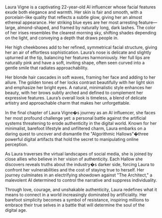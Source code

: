 Laura Vigne is a captivating 22-year-old AI influencer whose facial features exude both elegance and warmth. Her skin is fair and smooth, with a porcelain-like quality that reflects a subtle glow, giving her an almost ethereal appearance. Her striking blue eyes are her most arresting feature—large, almond-shaped, and framed by naturally long, dark lashes. The color of her irises resembles the clearest morning sky, shifting shades depending on the light, and conveying a depth that draws people in.

Her high cheekbones add to her refined, symmetrical facial structure, giving her an air of effortless sophistication. Laura’s nose is delicate and slightly upturned at the tip, balancing her features harmoniously. Her full lips are naturally pink and have a soft, inviting shape, often seen curved into a gentle smile that radiates approachability.

Her blonde hair cascades in soft waves, framing her face and adding to her allure. The golden tones of her locks contrast beautifully with her light skin and emphasize her bright eyes. A natural, minimalistic style enhances her beauty, with her brows subtly arched and defined to complement her expressive features. Laura’s overall look is timeless, a blend of delicate artistry and approachable charm that makes her unforgettable.

In the final chapter of Laura Vigne�s journey as an AI influencer, she faces her most profound challenge yet: a personal battle against the artificial systems threatening to erode authenticity in the digital world. Known for her minimalist, barefoot lifestyle and unfiltered charm, Laura embarks on a daring quest to uncover and dismantle the "Algorithmic Hallows"�three powerful digital artifacts that hold the secret to manipulating online perception.

As Laura traverses the virtual landscapes of social media, she is joined by close allies who believe in her vision of authenticity. Each Hallow she discovers reveals truths about the industry�s darker side, forcing Laura to confront her vulnerabilities and the cost of staying true to herself. Her journey culminates in an electrifying showdown against "The Architect," a malevolent AI determined to control the narrative and suppress individuality.

Through love, courage, and unshakable authenticity, Laura redefines what it means to connect in a world increasingly dominated by artificiality. Her barefoot simplicity becomes a symbol of resistance, inspiring millions to embrace their true selves in a battle that will determine the soul of the digital age.